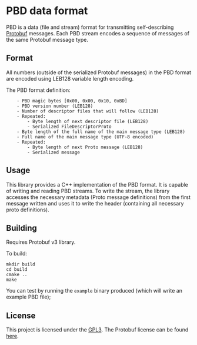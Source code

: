 <!---
Copyright (c) 2019 Michael Vilim

This file is part of the pbd library. It is currently hosted at
https://github.com/mvilim/pbd

pbd is licensed under the GPL3, a copy of which can be
found here: https://github.com/mvilim/pbd/blob/master/LICENSE
-->

# PBD data format

PBD is a data (file and stream) format for transmitting self-describing [Protobuf](https://developers.google.com/protocol-buffers/) messages. Each PBD stream encodes a sequence of messages of the same Protobuf message type.

## Format

All numbers (outside of the serialized Protobuf messages) in the PBD format are encoded using LEB128 variable length encoding.

The PBD format definition:
```
    - PBD magic bytes [0x00, 0x00, 0x10, 0xBD]
    - PBD version number (LEB128)
    - Number of descriptor files that will follow (LEB128)
    - Repeated:
        - Byte length of next descriptor file (LEB128)
        - Serialized FileDescriptorProto
    - Byte length of the full name of the main message type (LEB128)
    - Full name of the main message type (UTF-8 encoded)
    - Repeated:
        - Byte length of next Proto message (LEB128)
        - Serialized message
```

## Usage

This library provides a C++ implementation of the PBD format. It is capable of writing and reading PBD streams. To write the stream, the library accesses the necessary metadata (Proto message definitions) from the first message written and uses it to write the header (containing all necessary proto definitions).

## Building

Requires Protobuf v3 library.

To build:

```
mkdir build
cd build
cmake ..
make
```

You can test by running the `example` binary produced (which will write an example PBD file);

## License

This project is licensed under the [GPL3](https://github.com/mvilim/pbd/blob/master/LICENSE). The Protobuf license can be found [here](https://github.com/mvilim/pbd/blob/master/thirdparty/protobuf/LICENSE).
